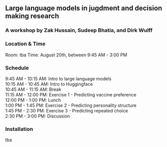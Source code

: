 ## Large language models in jugdment and decision making research
### A workshop by Zak Hussain, Sudeep Bhatia, and Dirk Wulff


### Location & Time
Room: tba
Time: August 20th, between 9:45 AM - 3:00 PM

### Schedule
9:45 AM - 10:15 AM: Intro to large language models<br>
10:15 AM - 10:45 AM: Intro to Huggingface<br>
10:45 AM - 11:15 AM: Break<br>
11:15 AM - 12:00 PM: Exercise 1 - Predicting vaccine preference<br>
12:00 PM - 1:00 PM: Lunch<br>
1:00 PM - 1:45 PM: Exercise 2 - Predicting personality structure<br>
1:45 PM - 2:30 PM: Exercise 3 - Predicting repeated choice<br>
2:30 PM - 3:00 PM: Discussion<br>

### Installation
tba
